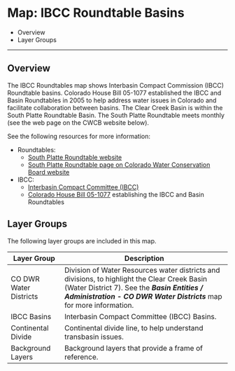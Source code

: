 # Map: IBCC Roundtable Basins #

*   Overview
*   Layer Groups

-------------

## Overview ##

The IBCC Roundtables map shows Interbasin Compact Commission (IBCC) Roundtable basins.
Colorado House Bill 05-1077 established the IBCC and Basin Roundtables in 2005 to help address water issues
in Colorado and facilitate collaboration between basins.
The Clear Creek Basin is within the South Platte Roundtable Basin.
The South Platte Roundtable meets monthly (see the web page on the CWCB website below).

See the following resources for more information:

*   Roundtables:
    +   [South Platte Roundtable website](https://southplattebasin.com/)
    +   [South Platte Roundtable page on Colorado Water Conservation Board website](https://cwcb.colorado.gov/about-us/basin-roundtables/south-platte-basin-roundtable)
*   IBCC:
    +   [Interbasin Compact Committee (IBCC)](https://cwcb.colorado.gov/about-us/interbasin-compact-committee)
    +   [Colorado House Bill 05-1077](https://dnrweblink.state.co.us/cwcb/0/doc/105662/Electronic.aspx?searchid=f7f87ad7-7a52-45c7-8b7f-2469076e69c8)
        establishing the IBCC and Basin Roundtables

## Layer Groups ##

The following layer groups are included in this map.

| **Layer Group** | **Description** |
| -- | -- |
| CO DWR Water Districts | Division of Water Resources water districts and divisions, to highlight the Clear Creek Basin (Water District 7).  See the ***Basin Entities / Administration - CO DWR Water Districts*** map for more information. |
| IBCC Basins | Interbasin Compact Committee (IBCC) Basins. |
| Continental Divide | Continental divide line, to help understand transbasin issues. |
| Background Layers | Background layers that provide a frame of reference. |
